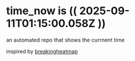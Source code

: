 # time_now is (( 2025-09-11T01:15:00.058Z ))

an automated repo that shows the currnent time

inspired by [breakingheatmap](https://github.com/breakingheatmap/breakingheatmap)